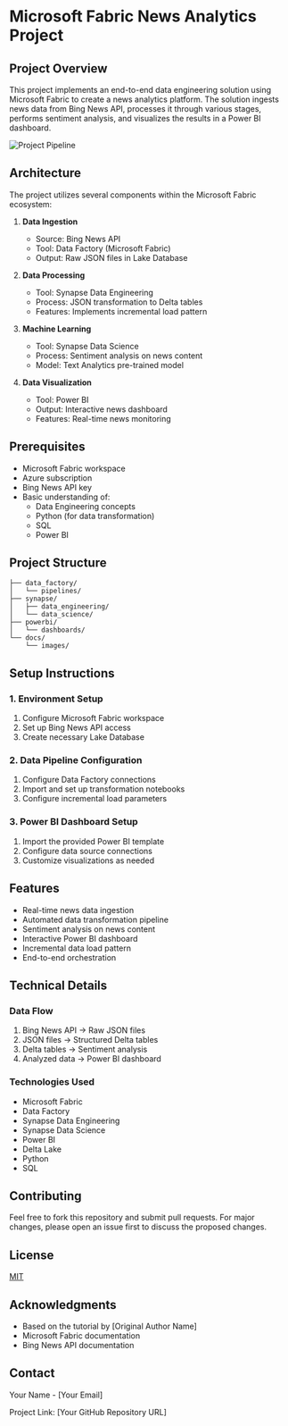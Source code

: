 # Microsoft Fabric News Analytics Project

## Project Overview
This project implements an end-to-end data engineering solution using Microsoft Fabric to create a news analytics platform. The solution ingests news data from Bing News API, processes it through various stages, performs sentiment analysis, and visualizes the results in a Power BI dashboard.

![Project Pipeline](path-to-your-pipeline-gif)

## Architecture
The project utilizes several components within the Microsoft Fabric ecosystem:

1. **Data Ingestion**
   - Source: Bing News API
   - Tool: Data Factory (Microsoft Fabric)
   - Output: Raw JSON files in Lake Database

2. **Data Processing**
   - Tool: Synapse Data Engineering
   - Process: JSON transformation to Delta tables
   - Features: Implements incremental load pattern

3. **Machine Learning**
   - Tool: Synapse Data Science
   - Process: Sentiment analysis on news content
   - Model: Text Analytics pre-trained model

4. **Data Visualization**
   - Tool: Power BI
   - Output: Interactive news dashboard
   - Features: Real-time news monitoring

## Prerequisites
- Microsoft Fabric workspace
- Azure subscription
- Bing News API key
- Basic understanding of:
  - Data Engineering concepts
  - Python (for data transformation)
  - SQL
  - Power BI

## Project Structure
```
├── data_factory/
│   └── pipelines/
├── synapse/
│   ├── data_engineering/
│   └── data_science/
├── powerbi/
│   └── dashboards/
└── docs/
    └── images/
```

## Setup Instructions

### 1. Environment Setup
1. Configure Microsoft Fabric workspace
2. Set up Bing News API access
3. Create necessary Lake Database

### 2. Data Pipeline Configuration
1. Configure Data Factory connections
2. Import and set up transformation notebooks
3. Configure incremental load parameters

### 3. Power BI Dashboard Setup
1. Import the provided Power BI template
2. Configure data source connections
3. Customize visualizations as needed

## Features
- Real-time news data ingestion
- Automated data transformation pipeline
- Sentiment analysis on news content
- Interactive Power BI dashboard
- Incremental data load pattern
- End-to-end orchestration

## Technical Details

### Data Flow
1. Bing News API → Raw JSON files
2. JSON files → Structured Delta tables
3. Delta tables → Sentiment analysis
4. Analyzed data → Power BI dashboard

### Technologies Used
- Microsoft Fabric
- Data Factory
- Synapse Data Engineering
- Synapse Data Science
- Power BI
- Delta Lake
- Python
- SQL

## Contributing
Feel free to fork this repository and submit pull requests. For major changes, please open an issue first to discuss the proposed changes.

## License
[MIT](https://choosealicense.com/licenses/mit/)

## Acknowledgments
- Based on the tutorial by [Original Author Name]
- Microsoft Fabric documentation
- Bing News API documentation

## Contact
Your Name - [Your Email]

Project Link: [Your GitHub Repository URL]
